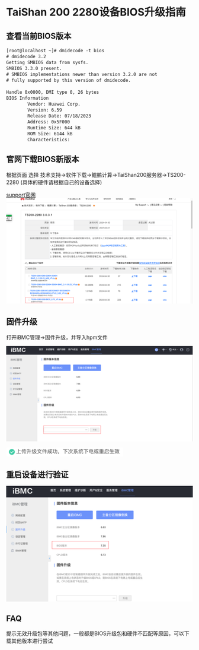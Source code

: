 # TaiShan 200 2280设备BIOS升级指南

## 查看当前BIOS版本
```shell
[root@localhost ~]# dmidecode -t bios
# dmidecode 3.2
Getting SMBIOS data from sysfs.
SMBIOS 3.3.0 present.
# SMBIOS implementations newer than version 3.2.0 are not
# fully supported by this version of dmidecode.

Handle 0x0000, DMI type 0, 26 bytes
BIOS Information
        Vendor: Huawei Corp.
        Version: 6.59
        Release Date: 07/18/2023
        Address: 0x5F000
        Runtime Size: 644 kB
        ROM Size: 6144 kB
        Characteristics:
```

## 官网下载BIOS新版本
根据页面 选择 技术支持->软件下载->鲲鹏计算->TaiShan200服务器->TS200-2280 (具体的硬件请根据自己的设备选择)

[support官网](https://support.huawei.com/enterprise/zh/kunpeng-computing/ts200-2280-pid-250697162/software/262565441?idAbsPath=fixnode01%7C23710424%7C251364417%7C9856629%7C250697162)
![img_1.png](png/img_1.png)

## 固件升级
打开iBMC管理->固件升级，并导入hpm文件

![img_2.png](png/img_2.png)

![img_3.png](png/img_3.png)

## 重启设备进行验证
![img_4.png](png/img_4.png)

## FAQ
提示无效升级包等其他问题，一般都是BIOS升级包和硬件不匹配等原因，可以下载其他版本进行尝试